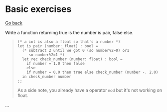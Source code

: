 # Basic exercises

[Go back](..)

Write a function returning true is the number is pair,
false else.

<blockquote class="spoiler">
<pre><code class="language-ocaml"
>(* a int is also a float so that's a number *)
let is_pair (number: float) : bool = 
  (* subtract 2 until we got 0 (so number%2=0) or1
     so number%2=1 *)
  let rec check_number (number: float) : bool = 
    if number = 1.0 then false
    else 
    if number = 0.0 then true else check_number (number -. 2.0)
  in check_number number
;;</code></pre>

As a side note, you already have a operator ``mod`` but it's
not working on float.
</blockquote>

<div class="sr"></div>

...